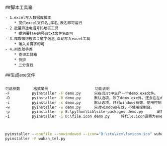 ##脚本工具箱

    - 1.excel写入数据库脚本
        * 提供excel文件名,库名,表名即可运行
    - 2.批量筛选电话号码地区工具
        * 提供要打开的号码txt文件名即可
    - 3.爬取微博搜索关键字信息,自动写入excel工具
    	* 输入关键字即可
    - 4.列表助手类
        * 查询工具箱
        * 快排
        * 二分查找

##生成exe文件



```cmd

可选参数	  格式举例	       			   功能说明
-F			pyinstaller -F demo.py		只在dist中生产一个demo.exe文件。
-D			pyinstaller -D demo.py		默认选项，除了demo.exe外，还会在在dist中生成很多依赖文件，推荐使用。
-c			pyinstaller -c demo.py		默认选项，只对windows有效，使用控制台，就像编译运行C程序后的黑色弹窗。
-w			pyinstaller -w demo.py		只对windows有效，不使用控制台。
-p			pyinstaller -p E:\python\Lib\site-packages demo.py		设置导入路径，一般用不到。
-i			pyinstaller -i D:\file.icon demo.py		将file.icon设置为exe文件的图标，推荐一个icon网站:https://tool.lu/tinyimage/



pyinstaller --onefile --nowindowed --icon="D:\stu\xcx\favicon.ico" wuhan_tel.py
pyinstaller -F wuhan_tel.py
```





​    



​	
